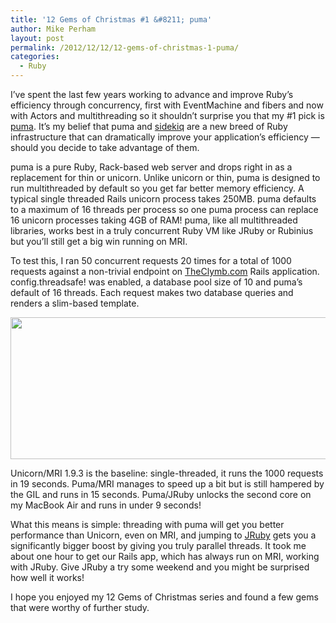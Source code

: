```yaml
---
title: '12 Gems of Christmas #1 &#8211; puma'
author: Mike Perham
layout: post
permalink: /2012/12/12/12-gems-of-christmas-1-puma/
categories:
  - Ruby
---
```

I&#8217;ve spent the last few years working to advance and improve Ruby&#8217;s efficiency through concurrency, first with EventMachine and fibers and now with Actors and multithreading so it shouldn&#8217;t surprise you that my #1 pick is [puma][1]. It&#8217;s my belief that puma and [sidekiq][2] are a new breed of Ruby infrastructure that can dramatically improve your application&#8217;s efficiency &mdash; should you decide to take advantage of them.

puma is a pure Ruby, Rack-based web server and drops right in as a replacement for thin or unicorn. Unlike unicorn or thin, puma is designed to run multithreaded by default so you get far better memory efficiency. A typical single threaded Rails unicorn process takes 250MB. puma defaults to a maximum of 16 threads per process so one puma process can replace 16 unicorn processes taking 4GB of RAM! puma, like all multithreaded libraries, works best in a truly concurrent Ruby VM like JRuby or Rubinius but you&#8217;ll still get a big win running on MRI.

To test this, I ran 50 concurrent requests 20 times for a total of 1000 requests against a non-trivial endpoint on [TheClymb.com][3] Rails application. config.threadsafe! was enabled, a database pool size of 10 and puma&#8217;s default of 16 threads. Each request makes two database queries and renders a slim-based template.

[<img src="http://www.mikeperham.com/wp-content/uploads/2012/12/Screen-Shot-2012-12-04-at-9.56.49-PM.png" alt="" title="Screen Shot 2012-12-04 at 9.56.49 PM" width="612" height="227" class="aligncenter size-full wp-image-1070" />][4]

Unicorn/MRI 1.9.3 is the baseline: single-threaded, it runs the 1000 requests in 19 seconds. Puma/MRI manages to speed up a bit but is still hampered by the GIL and runs in 15 seconds. Puma/JRuby unlocks the second core on my MacBook Air and runs in under 9 seconds!

What this means is simple: threading with puma will get you better performance than Unicorn, even on MRI, and jumping to [JRuby][5] gets you a significantly bigger boost by giving you truly parallel threads. It took me about one hour to get our Rails app, which has always run on MRI, working with JRuby. Give JRuby a try some weekend and you might be surprised how well it works!

I hope you enjoyed my 12 Gems of Christmas series and found a few gems that were worthy of further study.

 [1]: http://puma.io
 [2]: http://sidekiq.org
 [3]: http://theclymb.com/invite-from/mperham
 [4]: http://www.mikeperham.com/wp-content/uploads/2012/12/Screen-Shot-2012-12-04-at-9.56.49-PM.png
 [5]: http://jruby.org